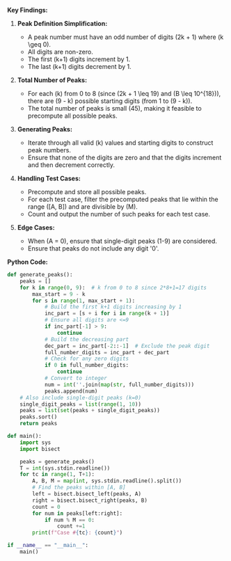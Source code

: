 **Key Findings:**

1. **Peak Definition Simplification:**
   - A peak number must have an odd number of digits \(2k + 1\) where \(k \geq 0\).
   - All digits are non-zero.
   - The first \(k+1\) digits increment by 1.
   - The last \(k+1\) digits decrement by 1.
   
2. **Total Number of Peaks:**
   - For each \(k\) from 0 to 8 (since \(2k + 1 \leq 19\) and \(B \leq 10^{18}\)), there are \(9 - k\) possible starting digits (from 1 to \(9 - k\)).
   - The total number of peaks is small (45), making it feasible to precompute all possible peaks.

3. **Generating Peaks:**
   - Iterate through all valid \(k\) values and starting digits to construct peak numbers.
   - Ensure that none of the digits are zero and that the digits increment and then decrement correctly.

4. **Handling Test Cases:**
   - Precompute and store all possible peaks.
   - For each test case, filter the precomputed peaks that lie within the range \([A, B]\) and are divisible by \(M\).
   - Count and output the number of such peaks for each test case.

5. **Edge Cases:**
   - When \(A = 0\), ensure that single-digit peaks (1-9) are considered.
   - Ensure that peaks do not include any digit '0'.

**Python Code:**

```python
def generate_peaks():
    peaks = []
    for k in range(0, 9):  # k from 0 to 8 since 2*8+1=17 digits
        max_start = 9 - k
        for s in range(1, max_start + 1):
            # Build the first k+1 digits increasing by 1
            inc_part = [s + i for i in range(k + 1)]
            # Ensure all digits are <=9
            if inc_part[-1] > 9:
                continue
            # Build the decreasing part
            dec_part = inc_part[-2::-1]  # Exclude the peak digit
            full_number_digits = inc_part + dec_part
            # Check for any zero digits
            if 0 in full_number_digits:
                continue
            # Convert to integer
            num = int(''.join(map(str, full_number_digits)))
            peaks.append(num)
    # Also include single-digit peaks (k=0)
    single_digit_peaks = list(range(1, 10))
    peaks = list(set(peaks + single_digit_peaks))
    peaks.sort()
    return peaks

def main():
    import sys
    import bisect

    peaks = generate_peaks()
    T = int(sys.stdin.readline())
    for tc in range(1, T+1):
        A, B, M = map(int, sys.stdin.readline().split())
        # Find the peaks within [A, B]
        left = bisect.bisect_left(peaks, A)
        right = bisect.bisect_right(peaks, B)
        count = 0
        for num in peaks[left:right]:
            if num % M == 0:
                count +=1
        print(f"Case #{tc}: {count}")

if __name__ == "__main__":
    main()
```